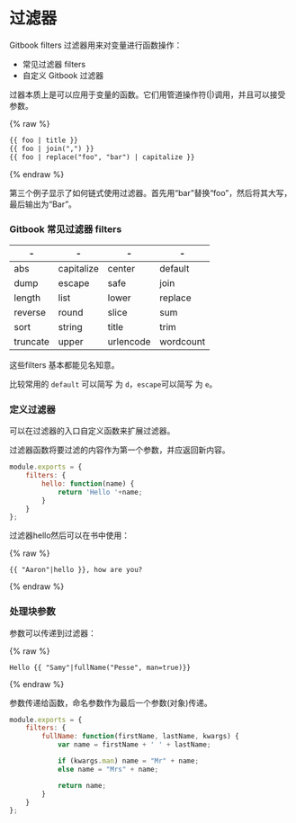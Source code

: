 # 过滤器

Gitbook filters 过滤器用来对变量进行函数操作：

- 常见过滤器 filters
- 自定义 Gitbook 过滤器

过器本质上是可以应用于变量的函数。它们用管道操作符(|)调用，并且可以接受参数。

{% raw %}

```markdown
{{ foo | title }}
{{ foo | join(",") }}
{{ foo | replace("foo", "bar") | capitalize }}
```

{% endraw %}

第三个例子显示了如何链式使用过滤器。首先用“bar”替换“foo”，然后将其大写，最后输出为“Bar”。

### Gitbook 常见过滤器 filters

|-|-|-|-|
|--|--|--|--|
|abs|capitalize|center|default|
|dump|escape|safe|join|
|length|list|lower|replace|
|reverse|round|slice|sum|
|sort|string|title|trim|
|truncate|upper|urlencode|wordcount|

这些filters 基本都能见名知意。

比较常用的 `default` 可以简写 为 `d`，`escape`可以简写 为 `e`。


### 定义过滤器

可以在过滤器的入口自定义函数来扩展过滤器。

过滤器函数将要过滤的内容作为第一个参数，并应返回新内容。 

```javascript
module.exports = {
    filters: {
        hello: function(name) {
            return 'Hello '+name;
        }
    }
};
```

过滤器hello然后可以在书中使用：

{% raw %}

`{{ "Aaron"|hello }}, how are you?`

{% endraw %}

### 处理块参数

参数可以传递到过滤器：

{% raw %}

`Hello {{ "Samy"|fullName("Pesse", man=true)}}`

{% endraw %}

参数传递给函数，命名参数作为最后一个参数(对象)传递。

```javascript
module.exports = {
    filters: {
        fullName: function(firstName, lastName, kwargs) {
            var name = firstName + ' ' + lastName;

            if (kwargs.man) name = "Mr" + name;
            else name = "Mrs" + name;

            return name;
        }
    }
};
```